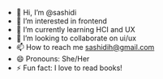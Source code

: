 - 👋 Hi, I’m @sashidi
- 👀 I’m interested in frontend
- 🌱 I’m currently learning HCI and UX
- 💞️ I’m looking to collaborate on ui/ux 
- 📫 How to reach me sashidih@gmail.com
- 😄 Pronouns: She/Her
- ⚡ Fun fact: I love to read books!

<!---
sashidi/sashidi is a ✨ special ✨ repository because its `README.md` (this file) appears on your GitHub profile.
You can click the Preview link to take a look at your changes.
--->
